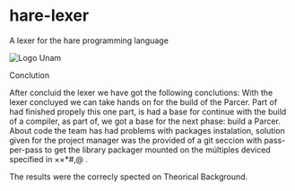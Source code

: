 # hare-lexer
A lexer for the hare programming language

![Logo Unam](https://cloudfront-us-east-1.images.arcpublishing.com/infobae/QLXAPU64VVD7DMR5ZF7VIEH4HQ.jpg)




Conclution

After concluid the lexer we have got the following conclutions:
With the lexer concluyed we can take hands on for the build of the Parcer. 
Part of had finished propely this one part, is had a base for continue with the build of a compiler,
 as part of, we got a base for the next phase: build a Parcer.
About code the team has had problems with packages instalation, 
solution given for the project manager was the provided of a git seccion with pass-per-pass 
to get the library packager mounted on the múltiples deviced specified in ××*#,@ .

The results were the correcly spected on Theorical Background.

